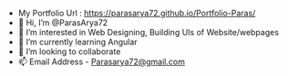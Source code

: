 - My Portfolio Url : https://parasarya72.github.io/Portfolio-Paras/
- 👋 Hi, I’m @ParasArya72
- 👀 I’m interested in Web Designing, Building UIs of Website/webpages
- 🌱 I’m currently learning Angular
- 💞️ I’m looking to collaborate
- 📫 Email Address - Parasarya72@gmail.com
